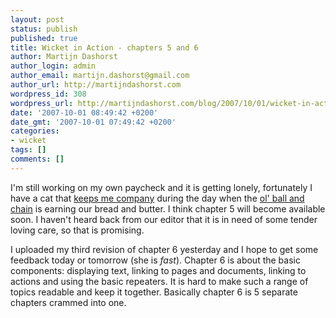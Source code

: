 ```yaml
---
layout: post
status: publish
published: true
title: Wicket in Action - chapters 5 and 6
author: Martijn Dashorst
author_login: admin
author_email: martijn.dashorst@gmail.com
author_url: http://martijndashorst.com
wordpress_id: 308
wordpress_url: http://martijndashorst.com/blog/2007/10/01/wicket-in-action-chapters-5-and-6/
date: '2007-10-01 08:49:42 +0200'
date_gmt: '2007-10-01 07:49:42 +0200'
categories:
- wicket
tags: []
comments: []
---
```

<p>I'm still working on my own paycheck and it is getting lonely, fortunately I have a cat that <a href="http://martijndashorst.com/blog/2007/09/01/mission-impossible-book-writing/" title="A Wicket Diary&raquo; Blog Archive &raquo; Mission Impossible: book writing">keeps me company</a> during the day when the <a href="http://dianadashorst.com/" title="Diana's website">ol' ball and chain</a> is earning our bread and butter. I think chapter 5 will become available soon. I haven't heard back from our editor that it is in need of some tender loving care, so that is promising.</p>
<p>I uploaded my third revision of chapter 6 yesterday and I hope to get some feedback today or tomorrow (she is <em>fast</em>). Chapter 6 is about the basic components: displaying text, linking to pages and documents, linking to actions and using the basic repeaters. It is hard to make such a range of topics readable and keep it together. Basically chapter 6 is 5 separate chapters crammed into one.</p>
